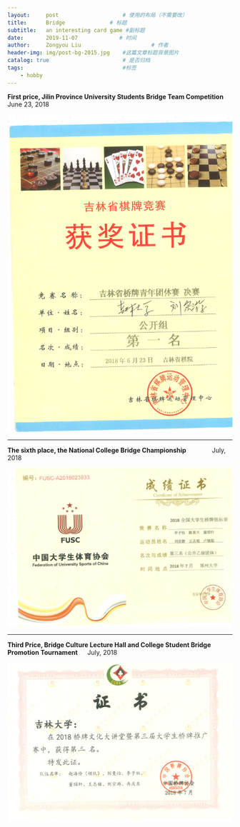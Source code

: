 ```yaml
---
layout:     post                    # 使用的布局（不需要改）
title:      Bridge              # 标题 
subtitle:   an interesting card game #副标题
date:       2019-11-07             # 时间
author:     Zongyou Liu                      # 作者
header-img: img/post-bg-2015.jpg    #这篇文章标题背景图片
catalog: true                       # 是否归档
tags:                               #标签
    - hobby
---
```


**First price, Jilin Province University Students Bridge Team Competition**  &emsp;  June 23, 2018  
  
![bridge2](https://github.com/BuleSky233/BuleSky233.github.io/raw/master/img/bridge2.jpg)  
  
***

**The sixth place, the National College Bridge Championship**  &emsp; &emsp; &emsp; July, 2018
  
  ![bridge6](https://github.com/BuleSky233/BuleSky233.github.io/raw/master/img/bridge6.jpg) 
  
***
**Third Price, Bridge Culture Lecture Hall and College Student Bridge Promotion Tournament** &emsp; July, 2018
  
![bridge1](https://github.com/BuleSky233/BuleSky233.github.io/raw/master/img/bridge1.jpg) 
 
 
